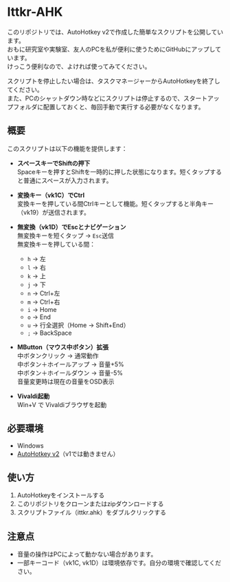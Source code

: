 # Ittkr-AHK

このリポジトリでは、AutoHotkey v2で作成した簡単なスクリプトを公開しています。  
おもに研究室や実験室、友人のPCを私が便利に使うためにGitHubにアップしています。  
けっこう便利なので、よければ使ってみてください。  
  
スクリプトを停止したい場合は、タスクマネージャーからAutoHotkeyを終了してください。  
また、PCのシャットダウン時などにスクリプトは停止するので、スタートアップフォルダに配置しておくと、毎回手動で実行する必要がなくなります。  

## 概要

このスクリプトは以下の機能を提供します：

- **スペースキーでShiftの押下**  
  Spaceキーを押すとShiftを一時的に押した状態になります。短くタップすると普通にスペースが入力されます。

- **変換キー（vk1C）でCtrl**  
  変換キーを押している間Ctrlキーとして機能。短くタップすると半角キー（vk19）が送信されます。

- **無変換（vk1D）でEscとナビゲーション**  
  無変換キーを短くタップ → `Esc`送信  
  無変換キーを押している間：
  - `h` → 左  
  - `l` → 右  
  - `k` → 上  
  - `j` → 下  
  - `n` → Ctrl+左  
  - `m` → Ctrl+右  
  - `i` → Home  
  - `o` → End  
  - `u` → 行全選択（Home → Shift+End）
  - `;` → BackSpace

- **MButton（マウス中ボタン）拡張**  
  中ボタンクリック → 通常動作  
  中ボタン＋ホイールアップ → 音量+5%  
  中ボタン＋ホイールダウン → 音量-5%  
  音量変更時は現在の音量をOSD表示

- **Vivaldi起動**  
  Win+V で Vivaldiブラウザを起動

## 必要環境

- Windows  
- [AutoHotkey v2](https://www.autohotkey.com/)（v1では動きません）

## 使い方

1. AutoHotkeyをインストールする
2. このリポジトリをクローンまたはzipダウンロードする
3. スクリプトファイル（ittkr.ahk）をダブルクリックする

## 注意点

- 音量の操作はPCによって動かない場合があります。
- 一部キーコード（vk1C, vk1D）は環境依存です。自分の環境で確認してください。
